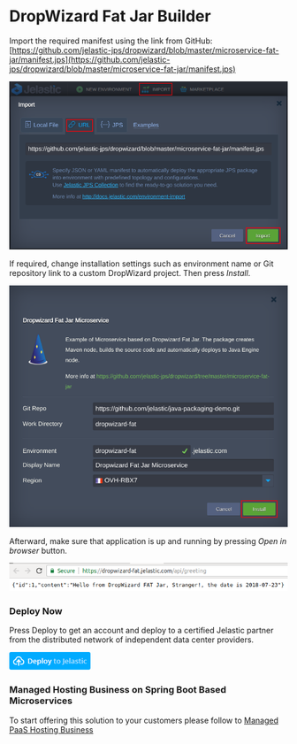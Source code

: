 # DropWizard Fat Jar Builder

Import the required manifest using the link from GitHub:
[https://github.com/jelastic-jps/dropwizard/blob/master/microservice-fat-jar/manifest.jps](https://github.com/jelastic-jps/dropwizard/blob/master/microservice-fat-jar/manifest.jps)

![import manifest](../images/import.png)

If required, change installation settings such as environment name or Git repository link to a custom DropWizard project. Then press *Install*.

![install](../images/install.png)

Afterward, make sure that application is up and running by pressing *Open in browser* button. 

![application](../images/application.png) 

### Deploy Now

Press Deploy to get an account and deploy to a certified Jelastic partner from the distributed network of independent data center providers.

[![deploy](../images/deploy-to-jelastic.png)](https://jelastic.com/install-application/?manifest=https://raw.githubusercontent.com/jelastic-jps/dropwizard/master/microservice-fat-jar/manifest.jps)

### Managed Hosting Business on Spring Boot Based Microservices

To start offering this solution to your customers please follow to [Managed PaaS Hosting Business](https://jelastic.com/apaas/) 
